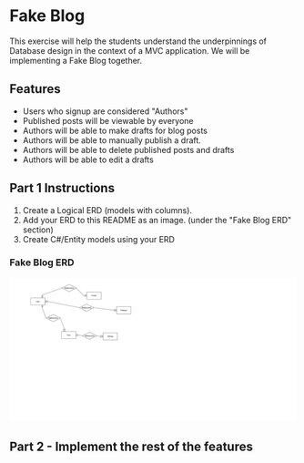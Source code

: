 # Fake Blog

This exercise will help the students understand the underpinnings of Database design in the context of a MVC application. We will be implementing a Fake Blog together.

## Features

- Users who signup are considered "Authors"
- Published posts will be viewable by everyone
- Authors will be able to make drafts for blog posts
- Authors will be able to manually publish a draft.
- Authors will be able to delete published posts and drafts
- Authors will be able to edit a drafts


## Part 1 Instructions

1. Create a Logical ERD (models with columns).
2. Add your ERD to this README as an image. (under the "Fake Blog ERD" section)
3. Create C#/Entity models using your ERD

### Fake Blog ERD

![Image alt text](./blog_erd.png)

## Part 2 - Implement the rest of the features

